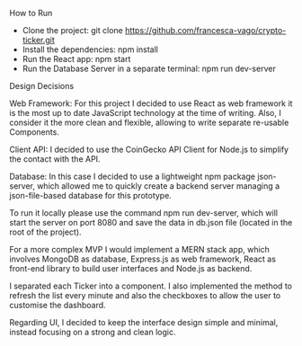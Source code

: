 How to Run

- Clone the project: git clone https://github.com/francesca-vago/crypto-ticker.git
- Install the dependencies: npm install
- Run the React app: npm start
- Run the Database Server in a separate terminal:  npm run dev-server

Design Decisions

Web Framework: For this project I decided to use React as web framework it is the most up to date JavaScript technology at the time of writing. Also, I consider it the more clean and flexible, allowing to write separate re-usable Components.

Client API: I decided to use the CoinGecko API Client for Node.js to simplify the contact with the API.

Database: In this case I decided to use a lightweight npm package json-server, which allowed me to quickly create a backend server managing a json-file-based database for this prototype.

To run it locally please use the command npm run dev-server, which will start the server on port 8080 and save the data in db.json file (located in the root of the project).

For a more complex MVP I would implement a MERN stack app, which involves MongoDB as database, Express.js as web framework, React as front-end library to build user interfaces and Node.js as backend.

I separated each Ticker into a component. I also implemented the method to refresh the list every minute and also the checkboxes to allow the user to customise the dashboard.

Regarding UI, I decided to keep the interface design simple and minimal, instead focusing on a strong and clean logic.



